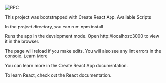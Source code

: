 ![RPC](https://media.giphy.com/media/L4CPNW9c23ZgKBT6uV/giphy.gif)

This project was bootstrapped with Create React App.
Available Scripts

In the project directory, you can run:
npm install

Runs the app in the development mode.
Open http://localhost:3000 to view it in the browser.

The page will reload if you make edits.
You will also see any lint errors in the console.
Learn More

You can learn more in the Create React App documentation.

To learn React, check out the React documentation.
